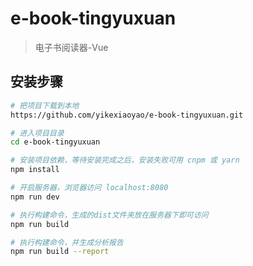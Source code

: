 # e-book-tingyuxuan

> 电子书阅读器-Vue

## 安装步骤

``` bash
# 把项目下载到本地
https://github.com/yikexiaoyao/e-book-tingyuxuan.git

# 进入项目目录
cd e-book-tingyuxuan

# 安装项目依赖，等待安装完成之后，安装失败可用 cnpm 或 yarn
npm install

# 开启服务器，浏览器访问 localhost:8080
npm run dev

# 执行构建命令，生成的dist文件夹放在服务器下即可访问
npm run build

# 执行构建命令，并生成分析报告
npm run build --report
```
